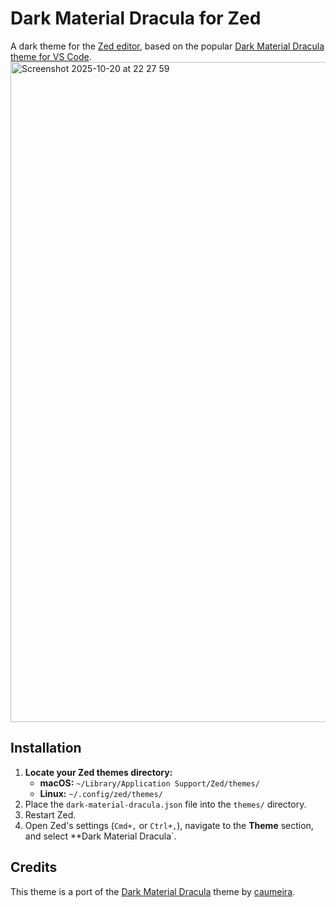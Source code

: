 # Dark Material Dracula for Zed

A dark theme for the [Zed editor](https://zed.dev/), based on the popular [Dark Material Dracula theme for VS Code](https://github.com/caumeira/dark-material-dracula).
<img width="1624" height="1056" alt="Screenshot 2025-10-20 at 22 27 59" src="https://github.com/user-attachments/assets/4edcf8ba-62ef-4660-970f-4f7c1dab78da" />

## Installation

1.  **Locate your Zed themes directory:**
    *   **macOS:** `~/Library/Application Support/Zed/themes/`
    *   **Linux:** `~/.config/zed/themes/`
2.  Place the `dark-material-dracula.json` file into the `themes/` directory.
3.  Restart Zed.
4.  Open Zed's settings (`Cmd+,` or `Ctrl+,`), navigate to the **Theme** section, and select **Dark Material Dracula`.

## Credits

This theme is a port of the [Dark Material Dracula](https://github.com/caumeira/dark-material-dracula) theme by [caumeira](https://github.com/caumeira).
